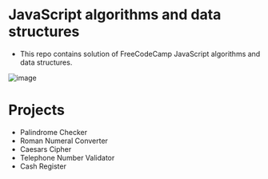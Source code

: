# JavaScript algorithms and data structures
- This repo contains solution of FreeCodeCamp JavaScript algorithms and data structures.

![image](https://user-images.githubusercontent.com/25152105/192489260-7263dcd9-b4f8-4452-b7a5-f763807161b1.png)




# Projects
- Palindrome Checker
- Roman Numeral Converter
- Caesars Cipher
- Telephone Number Validator
- Cash Register

